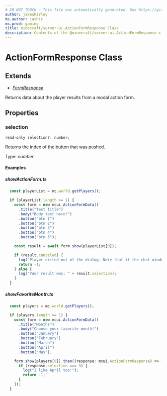 ```yaml
---
# DO NOT TOUCH — This file was automatically generated. See https://github.com/mojang/minecraftapidocsgenerator to modify descriptions, examples, etc.
author: jakeshirley
ms.author: jashir
ms.prod: gaming
title: minecraft/server-ui.ActionFormResponse Class
description: Contents of the @minecraft/server-ui.ActionFormResponse class.
---
```

# ActionFormResponse Class

## Extends
- [*FormResponse*](FormResponse.md)

Returns data about the player results from a modal action form.

## Properties

### **selection**
`read-only selection?: number;`

Returns the index of the button that was pushed.

Type: *number*

#### Examples
##### ***showActionForm.ts***
```typescript
  const playerList = mc.world.getPlayers();

  if (playerList.length >= 1) {
    const form = new mcui.ActionFormData()
      .title("Test Title")
      .body("Body text here!")
      .button("btn 1")
      .button("btn 2")
      .button("btn 3")
      .button("btn 4")
      .button("btn 5");

    const result = await form.show(playerList[0]);

    if (result.canceled) {
      log("Player exited out of the dialog. Note that if the chat window is up, dialogs are automatically canceled.");
      return -1;
    } else {
      log("Your result was: " + result.selection);
    }
  }
```
##### ***showFavoriteMonth.ts***
```typescript
  const players = mc.world.getPlayers();

  if (players.length >= 1) {
    const form = new mcui.ActionFormData()
      .title("Months")
      .body("Choose your favorite month!")
      .button("January")
      .button("February")
      .button("March")
      .button("April")
      .button("May");

    form.show(players[0]).then((response: mcui.ActionFormResponse) => {
      if (response.selection === 3) {
        log("I like April too!");
        return -1;
      }
    });
  }
```
